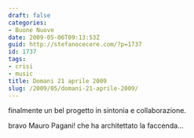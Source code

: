 ```yaml
---
draft: false
categories:
- Buone Nuove
date: 2009-05-06T09:13:53Z
guid: http://stefanocecere.com/?p=1737
id: 1737
tags:
- crisi
- music
title: Domani 21 aprile 2009
slug: /2009/05/domani-21-aprile-2009/
---
```


finalmente un bel progetto in sintonia e collaborazione.
  
bravo Mauro Pagani! che ha architettato la faccenda…